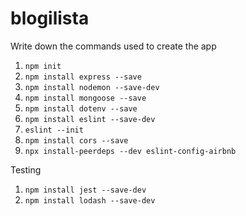 # blogilista

Write down the commands used to create the app
1. `npm init`
2. `npm install express --save`
3. `npm install nodemon --save-dev`
4. `npm install mongoose --save`
5. `npm install dotenv --save`
6. `npm install eslint --save-dev`
7. `eslint --init`
8. `npm install cors --save`
9. `npx install-peerdeps --dev eslint-config-airbnb`

Testing
1. `npm install jest --save-dev`
2. `npm install lodash --save-dev`